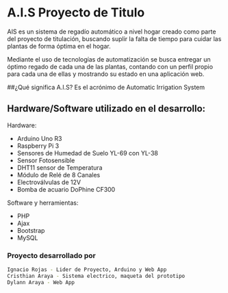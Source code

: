 # A.I.S Proyecto de  Titulo 

AIS es un sistema de regadío automático a nivel hogar
creado como parte del proyecto de titulación, 
buscando suplir la falta de tiempo para cuidar las plantas
de forma óptima en el hogar.

Mediante el uso de tecnologías de automatización
se busca entregar un óptimo regado de cada una 
de las plantas, contando con un perfil propio 
para cada una de ellas y mostrando su estado en una 
aplicación web.

##¿Qué significa A.I.S?
Es el acrónimo de Automatic Irrigation System

## Hardware/Software utilizado en el desarrollo:
Hardware:
* Arduino Uno R3
* Raspberry Pi 3 
* Sensores de Humedad de Suelo YL-69 con YL-38
* Sensor Fotosensible 
* DHT11 sensor de Temperatura 
* Módulo de Relé de 8 Canales
* Electroválvulas de 12V
* Bomba de acuario DoPhine CF300

Software y herramientas:
* PHP 
* Ajax
* Bootstrap 
* MySQL 

### Proyecto desarrollado por
   ```sh
   Ignacio Rojas - Lider de Proyecto, Arduino y Web App
   Cristhian Araya - Sistema electrico, maqueta del prototipo
   Dylann Araya - Web App
   ```
